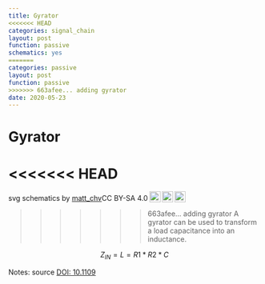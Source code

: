 ```yaml
---
title: Gyrator
<<<<<<< HEAD
categories: signal_chain
layout: post
function: passive
schematics: yes
=======
categories: passive
layout: post
function: passive
>>>>>>> 663afee... adding gyrator
date: 2020-05-23
---
```


# Gyrator

<<<<<<< HEAD
=======
<object type="image/svg+xml" data="{{site.baseurl}}/out/svg/gyrator.svg" alt="" width="500" height="200"></object>
<p xmlns:dct="http://purl.org/dc/terms/" xmlns:cc="http://creativecommons.org/ns#" class="license-text"><span rel="dct:title">svg schematics</span> by <a rel="cc:attributionURL" href="http://matthieuchevrier.com"><span rel="cc:attributionName">matt_chv</span></a>CC BY-SA 4.0<a href="https://creativecommons.org/licenses/by-sa/4.0"><img style="height:22px!important;margin-left: 3px;vertical-align:text-bottom;" src="https://search.creativecommons.org/static/img/cc_icon.svg" /><img  style="height:22px!important;margin-left: 3px;vertical-align:text-bottom;" src="https://search.creativecommons.org/static/img/cc-by_icon.svg" /><img  style="height:22px!important;margin-left: 3px;vertical-align:text-bottom;" src="https://search.creativecommons.org/static/img/cc-sa_icon.svg" /></a></p>

>>>>>>> 663afee... adding gyrator
A gyrator can be used to transform a load capacitance into an inductance. 

$$ Z_{IN} = L = R1*R2*C $$

Notes:
source [DOI: 10.1109](https://doi.org/10.1109/JSSC.1969.1049979)